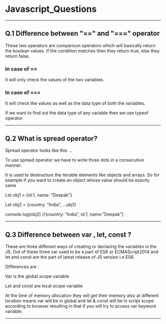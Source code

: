 # Javascript_Questions
---

## Q.1 Difference between "==" and "===" operator
These two operators are comparison operators which will basically return the boolean values. If the condition matches then they return true, else they return false.
### In case of  == 
  It will only check the values of the two variables.
### In case of  ===
  It will check the  values as well as the data type of both the variables.
  
If we want to find out the data type of any variable then we use typeof operator.

---
## Q.2 What is spread operator?
Spread operator looks like this …

To use spread operator we have to write three dots in a consecutive manner.

It is used to destructure the iterable elements like objects and arrays.
So for example if you want to create an object whose value should be exactly same 

Let obj1 = {id:1, name: “Deepak”}

Let obj2 = {country: “India”, …obj1}

console.log(obj2)      //{country: “India”, id:1, name:”Deepak”}


---
## Q.3 Difference between var , let, const ?
These are three different ways of creating  or declaring the variables in the JS.
Out of these three var used to be a part of ES6 or ECMAScript2014 and let and const are the part of latest release of JS version i.e ES6.

Differences are :  

Var is the global scope variable

Let and const are local scope variable

At the time of memory allocation they will get their memory also at different location means var will be in global and let & const will be in script scope according to browser resulting in that if you will try to access var keyword variable.

---
